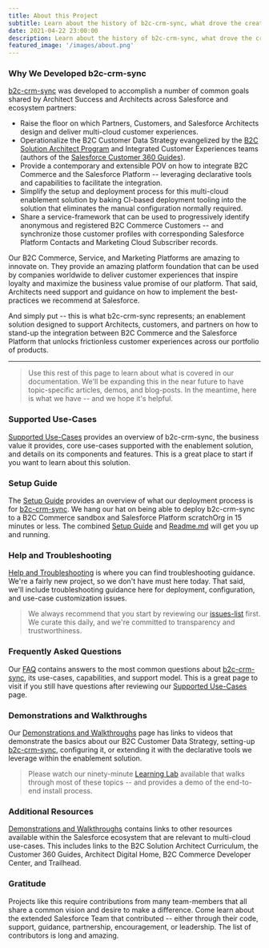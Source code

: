 ```yaml
---
title: About this Project
subtitle: Learn about the history of b2c-crm-sync, what drove the creation of this enablement solution, why it's important to Salesforce customers and partners.
date: 2021-04-22 23:00:00
description: Learn about the history of b2c-crm-sync, what drove the creation of this enablement solution, why it's important to Salesforce customers and partners.
featured_image: '/images/about.png'
---
```


### Why We Developed b2c-crm-sync
[b2c-crm-sync](https://sfb2csa.link/b2c-crm-sync) was developed to accomplish a number of common goals shared by Architect Success and Architects across Salesforce and ecosystem partners:

- Raise the floor on which Partners, Customers, and Salesforce Architects design and deliver multi-cloud customer experiences.
- Operationalize the B2C Customer Data Strategy evangelized by the [B2C Solution Architect Program](https://sfb2csa.link/resources) and Integrated Customer Experiences teams (authors of the [Salesforce Customer 360 Guides](https://sfb2csa.link/guides)).
- Provide a contemporary and extensible POV on how to integrate B2C Commerce and the Salesforce Platform -- leveraging declarative tools and capabilities to facilitate the integration.
- Simplify the setup and deployment process for this multi-cloud enablement solution by baking CI-based deployment tooling into the solution that eliminates the manual configuration normally required.
- Share a service-framework that can be used to progressively identify anonymous and registered B2C Commerce Customers -- and synchronize those customer profiles with corresponding Salesforce Platform Contacts and Marketing Cloud Subscriber records.

Our B2C Commerce, Service, and Marketing Platforms are amazing to innovate on.  They provide an amazing platform foundation that can be used by companies worldwide to deliver customer experiences that inspire loyalty and maximize the business value promise of our platform.  That said, Architects need support and guidance on how to implement the best-practices we recommend at Salesforce.

And simply put -- this is what b2c-crm-sync represents; an enablement solution designed to support Architects, customers, and partners on how to stand-up the integration between B2C Commerce and the Salesforce Platform that unlocks frictionless customer experiences across our portfolio of products.

<hr>

> Use this rest of this page to learn about what is covered in our documentation.  We'll be expanding this in the near future to have topic-specific articles, demos, and blog-posts.  In the meantime, here is what we have -- and we hope it's helpful.

### Supported Use-Cases
[Supported Use-Cases](./use-cases) provides an overview of b2c-crm-sync, the business value it provides, core use-cases supported with the enablement solution, and details on its components and features.  This is a great place to start if you want to learn about this solution.

### Setup Guide
The [Setup Guide](./setup) provides an overview of what our deployment process is for [b2c-crm-sync](https://sfb2csa.link/b2c-crm-sync).  We hang our hat on being able to deploy b2c-crm-sync to a B2C Commerce sandbox and Salesforce Platform scratchOrg in 15 minutes or less.  The combined [Setup Guide](./setup) and [Readme.md](https://sfb2csa.link/b2c-crm-sync/readme) will get you up and running.

### Help and Troubleshooting
[Help and Troubleshooting](./help) is where you can find troubleshooting guidance.  We're a fairly new project, so we don't have must here today.  That said, we'll include troubleshooting guidance here for deployment, configuration, and use-case customization issues.

> We always recommend that you start by reviewing our [issues-list](https://github.com/sfb2csolutionarchitects/b2c-crm-sync/issues) first.  We curate this daily, and we're committed to transparency and trustworthiness.

### Frequently Asked Questions
Our [FAQ](./faq) contains answers to the most common questions about [b2c-crm-sync](https://sfb2csa.link/b2c-crm-sync), its use-cases, capabilities, and support model.  This is a great page to visit if you still have questions after reviewing our [Supported Use-Cases](./use-cases) page.

### Demonstrations and Walkthroughs
Our [Demonstrations and Walkthroughs](./demos) page has links to videos that demonstrate the basics about our B2C Customer Data Strategy, setting-up [b2c-crm-sync](https://sfb2csa.link/b2c-crm-sync), configuring it, or extending it with the declarative tools we leverage within the enablement solution.

> Please watch our ninety-minute [Learning Lab](https://b2csa-officehours.hubs.vidyard.com/watch/dZPP3KV12U545oqP6m9huF) available that walks through most of these topics -- and provides a demo of the end-to-end install process.

### Additional Resources
[Demonstrations and Walkthroughs](./resources) contains links to other resources available within the Salesforce ecosystem that are relevant to multi-cloud use-cases.  This includes links to the B2C Solution Architect Curriculum, the Customer 360 Guides, Architect Digital Home, B2C Commerce Developer Center, and Trailhead.

### Gratitude
Projects like this require contributions from many team-members that all share a common vision and desire to make a difference.  Come learn about the extended Salesforce Team that contributed -- either through their code, support, guidance, partnership, encouragement, or leadership.  The list of contributors is long and amazing.
